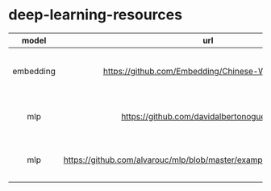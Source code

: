 # deep-learning-resources

| model | url | des | 
| :-: | :-: | :-: | 
| embedding | https://github.com/Embedding/Chinese-Word-Vectors | 100+ Chinese Word Vectors 上百种预训练中文词向量 |
| mlp | https://github.com/davidalbertonogueira/MLP| Simple multilayer perceptron c++ implementation. |
| mlp | https://github.com/alvarouc/mlp/blob/master/examples/moon_sklearn.ipynb | Multilayer Perceptron Keras wrapper for sklearn |
		
